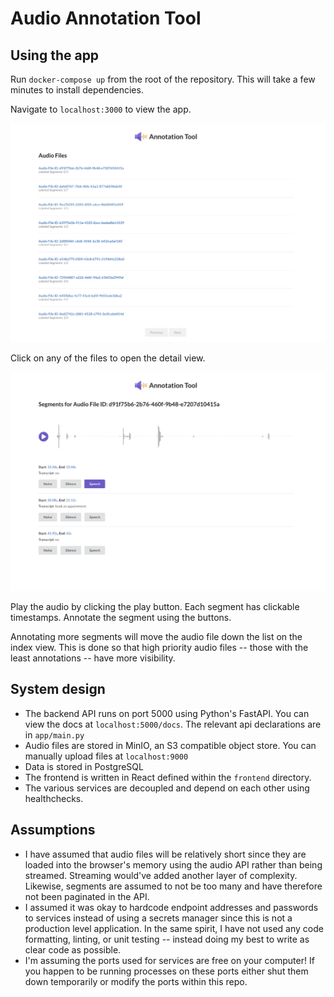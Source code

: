 # Audio Annotation Tool

## Using the app

Run `docker-compose up` from the root of the repository. This will take a few minutes to install dependencies.

Navigate to `localhost:3000` to view the app.

![alt text](image.png)

Click on any of the files to open the detail view.

![alt text](image-1.png)

Play the audio by clicking the play button. Each segment has clickable timestamps. Annotate the segment using the buttons.

Annotating more segments will move the audio file down the list on the index view. This is done so that high priority audio files --
those with the least annotations -- have more visibility.

## System design

- The backend API runs on port 5000 using Python's FastAPI. You can view the docs at `localhost:5000/docs`. The relevant api declarations are in `app/main.py`
- Audio files are stored in MinIO, an S3 compatible object store. You can manually upload files at `localhost:9000`
- Data is stored in PostgreSQL
- The frontend is written in React defined within the `frontend` directory.
- The various services are decoupled and depend on each other using healthchecks.

## Assumptions

- I have assumed that audio files will be relatively short since they are loaded into the browser's memory using the audio API rather than being streamed. Streaming would've added another layer of complexity. Likewise, segments are assumed to not be too many and have therefore not been paginated in the API.
- I assumed it was okay to hardcode endpoint addresses and passwords to services instead of using a secrets manager since this is not a production level application. In the same spirit, I have not used any code formatting, linting, or unit testing -- instead doing my best to write as clear code as possible.
- I'm assuming the ports used for services are free on your computer! If you happen to be running processes on these ports either shut them down temporarily or modify the ports within this repo.